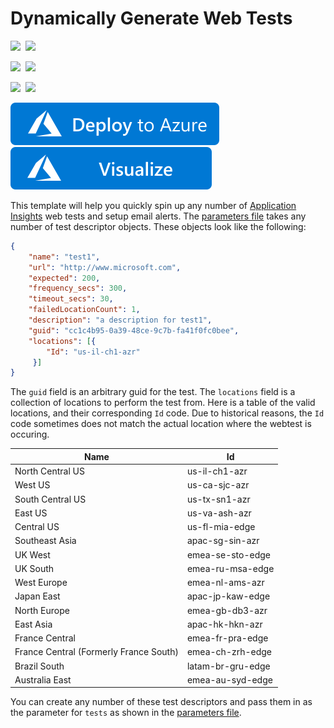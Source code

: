 # Dynamically Generate Web Tests

<IMG SRC="https://azurequickstartsservice.blob.core.windows.net/badges/201-dynamic-web-tests/PublicLastTestDate.svg" />&nbsp;
<IMG SRC="https://azurequickstartsservice.blob.core.windows.net/badges/201-dynamic-web-tests/PublicDeployment.svg" />&nbsp;

<IMG SRC="https://azurequickstartsservice.blob.core.windows.net/badges/201-dynamic-web-tests/FairfaxLastTestDate.svg" />&nbsp;
<IMG SRC="https://azurequickstartsservice.blob.core.windows.net/badges/201-dynamic-web-tests/FairfaxDeployment.svg" />&nbsp;

<IMG SRC="https://azurequickstartsservice.blob.core.windows.net/badges/201-dynamic-web-tests/BestPracticeResult.svg" />&nbsp;
<IMG SRC="https://azurequickstartsservice.blob.core.windows.net/badges/201-dynamic-web-tests/CredScanResult.svg" />&nbsp;

[![Deploy to Azure](https://raw.githubusercontent.com/Azure/azure-quickstart-templates/master/1-CONTRIBUTION-GUIDE/images/deploytoazure.svg?sanitize=true)](https://portal.azure.com/#create/Microsoft.Template/uri/https%3a%2f%2fraw.githubusercontent.com%2fAzure%2fazure-quickstart-templates%2fmaster%2f201-dynamic-web-tests%2fazuredeploy.json)
<a href="http://armviz.io/#/?load=https%3A%2F%2Fraw.githubusercontent.com%2FAzure%2Fazure-quickstart-templates%2Fmaster%2F201-dynamic-web-tests%2Fazuredeploy.json" target="_blank">
    <img src="https://raw.githubusercontent.com/Azure/azure-quickstart-templates/master/1-CONTRIBUTION-GUIDE/images/visualizebutton.svg?sanitize=true"/>
</a>

This template will help you quickly spin up any number of [Application Insights](https://azure.microsoft.com/en-us/services/application-insights/) web tests and setup email alerts. The [parameters file](./azuredeploy.parameters.json) takes any number of test descriptor objects. These objects look like the following:

```json
{
    "name": "test1",
    "url": "http://www.microsoft.com",
    "expected": 200,
    "frequency_secs": 300,
    "timeout_secs": 30,
    "failedLocationCount": 1,
    "description": "a description for test1",
    "guid": "cc1c4b95-0a39-48ce-9c7b-fa41f0fc0bee",
    "locations": [{
        "Id": "us-il-ch1-azr"
	 }]
}
```

The `guid` field is an arbitrary guid for the test. The `locations` field is a collection of locations to perform the test from. Here is a table of the valid locations, and their corresponding `Id` code. Due to historical reasons, the `Id` code sometimes does not match the actual location where the webtest is occuring.

| Name | Id          |
| ------------- | ----------- |
| North Central US      | us-il-ch1-azr |
| West US     | us-ca-sjc-azr |
| South Central US     | us-tx-sn1-azr |
| East US     | us-va-ash-azr |
| Central US     | us-fl-mia-edge |
| Southeast Asia     | apac-sg-sin-azr |
| UK West     | emea-se-sto-edge |
| UK South     | emea-ru-msa-edge |
| West Europe     | emea-nl-ams-azr |
| Japan East     | apac-jp-kaw-edge |
| North Europe     | emea-gb-db3-azr |
| East Asia    | apac-hk-hkn-azr |
| France Central     | emea-fr-pra-edge |
| France Central (Formerly France South)     | emea-ch-zrh-edge |
| Brazil South     | latam-br-gru-edge |
| Australia East     | emea-au-syd-edge |


You can create any number of these test descriptors and pass them in as the parameter for `tests` as shown in the [parameters file](./azuredeploy.parameters.json).

